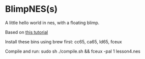 # BlimpNES(s)

A little hello world in nes, with a floating blimp.

Based on [this tutorial](https://nesdoug.com/2015/11/22/6-sprites/)

Install these bins using brew first:
cc65, ca65, ld65, fceux

Compile and run:
sudo sh ./compile.sh && fceux -pal 1 lesson4.nes
